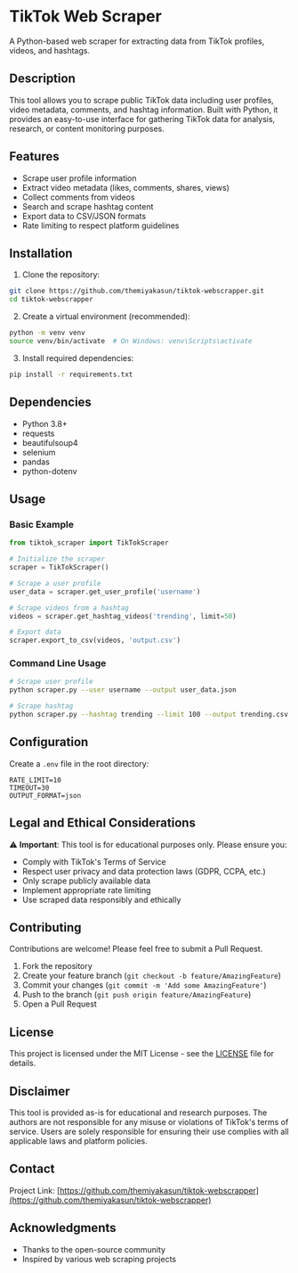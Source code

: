 # TikTok Web Scraper

A Python-based web scraper for extracting data from TikTok profiles, videos, and hashtags.

## Description

This tool allows you to scrape public TikTok data including user profiles, video metadata, comments, and hashtag information. Built with Python, it provides an easy-to-use interface for gathering TikTok data for analysis, research, or content monitoring purposes.

## Features

- Scrape user profile information
- Extract video metadata (likes, comments, shares, views)
- Collect comments from videos
- Search and scrape hashtag content
- Export data to CSV/JSON formats
- Rate limiting to respect platform guidelines

## Installation

1. Clone the repository:
```bash
git clone https://github.com/themiyakasun/tiktok-webscrapper.git
cd tiktok-webscrapper
```

2. Create a virtual environment (recommended):
```bash
python -m venv venv
source venv/bin/activate  # On Windows: venv\Scripts\activate
```

3. Install required dependencies:
```bash
pip install -r requirements.txt
```

## Dependencies

- Python 3.8+
- requests
- beautifulsoup4
- selenium
- pandas
- python-dotenv

## Usage

### Basic Example

```python
from tiktok_scraper import TikTokScraper

# Initialize the scraper
scraper = TikTokScraper()

# Scrape a user profile
user_data = scraper.get_user_profile('username')

# Scrape videos from a hashtag
videos = scraper.get_hashtag_videos('trending', limit=50)

# Export data
scraper.export_to_csv(videos, 'output.csv')
```

### Command Line Usage

```bash
# Scrape user profile
python scraper.py --user username --output user_data.json

# Scrape hashtag
python scraper.py --hashtag trending --limit 100 --output trending.csv
```

## Configuration

Create a `.env` file in the root directory:

```
RATE_LIMIT=10
TIMEOUT=30
OUTPUT_FORMAT=json
```

## Legal and Ethical Considerations

⚠️ **Important**: This tool is for educational purposes only. Please ensure you:
- Comply with TikTok's Terms of Service
- Respect user privacy and data protection laws (GDPR, CCPA, etc.)
- Only scrape publicly available data
- Implement appropriate rate limiting
- Use scraped data responsibly and ethically

## Contributing

Contributions are welcome! Please feel free to submit a Pull Request.

1. Fork the repository
2. Create your feature branch (`git checkout -b feature/AmazingFeature`)
3. Commit your changes (`git commit -m 'Add some AmazingFeature'`)
4. Push to the branch (`git push origin feature/AmazingFeature`)
5. Open a Pull Request

## License

This project is licensed under the MIT License - see the [LICENSE](LICENSE) file for details.

## Disclaimer

This tool is provided as-is for educational and research purposes. The authors are not responsible for any misuse or violations of TikTok's terms of service. Users are solely responsible for ensuring their use complies with all applicable laws and platform policies.

## Contact

Project Link: [https://github.com/themiyakasun/tiktok-webscrapper](https://github.com/themiyakasun/tiktok-webscrapper)

## Acknowledgments

- Thanks to the open-source community
- Inspired by various web scraping projects
